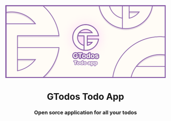 <div align="center">
  <img src="./gtodos_banner.png">
</div>

<h1 align="center">GTodos Todo App</h1>
<h3 align="center">Open sorce application for all your todos</h3>




